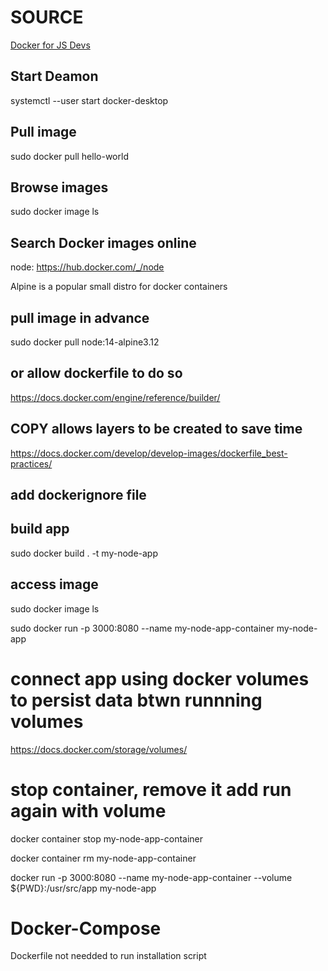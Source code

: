 # SOURCE

[Docker for JS Devs](https://dev.to/alexeagleson/docker-for-javascript-developers-41me)

## Start Deamon

systemctl --user start docker-desktop

## Pull image

sudo docker pull hello-world

## Browse images

sudo docker image ls

## Search Docker images online

node: https://hub.docker.com/_/node

Alpine is a popular small distro for docker containers

## pull image in advance

sudo docker pull node:14-alpine3.12

## or allow dockerfile to do so

https://docs.docker.com/engine/reference/builder/

## COPY allows layers to be created to save time

https://docs.docker.com/develop/develop-images/dockerfile_best-practices/

## add dockerignore file

## build app

sudo docker build . -t my-node-app

## access image

sudo docker image ls

sudo docker run -p 3000:8080 --name my-node-app-container my-node-app

# connect app using docker volumes to persist data btwn runnning volumes

https://docs.docker.com/storage/volumes/

# stop container, remove it add run again with volume

docker container stop my-node-app-container

docker container rm my-node-app-container

docker run -p 3000:8080 --name my-node-app-container --volume ${PWD}:/usr/src/app my-node-app

# Docker-Compose

Dockerfile not needded to run installation script

